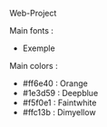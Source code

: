 Web-Project

Main fonts :
- Exemple

Main colors : 
- #ff6e40 : Orange
- #1e3d59 : Deepblue
- #f5f0e1 : Faintwhite
- #ffc13b : Dimyellow
